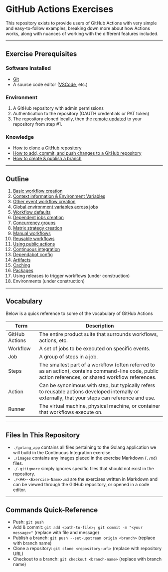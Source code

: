 # GitHub Actions Exercises
This repository exists to provide users of GitHub Actions with very simple and easy-to-follow examples, breaking down more about how Actions works, along with nuances of working with the different features included.

---

## Exercise Prerequisites

### Software Installed
- [Git](https://git-scm.com/downloads)
- A source code editor ([VSCode](https://code.visualstudio.com/download), etc.)

### Environment
1. A GitHub repository with admin permissions
2. Authentication to the repository (OAUTH credentials or PAT token)
3. The repository cloned locally, then the [remote updated](https://docs.github.com/en/get-started/getting-started-with-git/managing-remote-repositories#changing-a-remote-repositorys-url) to your repository from step #1.

### Knowledge
- [How to clone a GitHub repository](https://docs.github.com/en/repositories/creating-and-managing-repositories/cloning-a-repository)
- [How to add, commit, and push changes to a GitHub repository](https://github.com/git-guides/git-commit)
- [How to create & publish a branch](https://github.com/git-guides/git-push)

---

## Outline
1. [Basic workflow creation](./01-Basic-Workflows.md)
2. [Context information & Environment Variables](./02-Context-Information.md)
3. [Other event workflow creation](./03-Other-Event-Workflows.md)
4. [Global environment variables across jobs](./04-Global-Environment-Variables.md)
5. [Workflow defaults](./05-Workflow-Defaults.md)
6. [Dependent jobs creation](./06-Dependent-Jobs.md)
7. [Concurrency groups](./07-Concurrency-Groups.md)
8. [Matrix strategy creation](08-Matrix-Strategy.md)
9. [Manual workflows](09-Manual-Workflow.md)
10. [Reusable workflows](./10-Reusable-Workflow.md)
11. [Using public actions](./11-Using-Actions.md)
12. [Continuous integration](./12-Continuous-Integration.md)
13. [Dependabot config](./13-Dependabot-Config.md)
14. [Artifacts](./14-Artifacts.md)
15. [Caching](./15-Caching.md)
16. [Packages](./16-Packages.md)
17. Using releases to trigger workflows (under construction)
18. Environments (under construction)

---

## Vocabulary
Below is a quick reference to some of the vocabulary of GitHub Actions

|Term|Description|
|---|---|
|GitHub Actions|The entire product suite that surrounds workflows, actions, etc.|
|Workflow|A set of jobs to be executed on specific events.|
|Job|A group of steps in a job.|
|Steps|The smallest part of a workflow (often referred to as an action), contains command-line code, public action references, or shared workflow references.|
|Action|Can be synonimous with step, but typically refers to reusable actions developed internally or externally, that your steps can reference and use.|
|Runner|The virtual machine, physical machine, or container that workflows execute on.|

---

## Files In This Repository
- `./golang_app` contains all files pertaining to the Golang application we will build in the Continuous Integration exercise.
- `./images` contains any images placed in the exercise Markdown (`./md`) files.
- `./.gitignore` simply ignores specific files that should not exist in the repository.
- `./<##>-<Exercise-Name>.md` are the exercises written in Markdown and can be viewed through the GitHub repository, or opened in a code editor.

---

## Commands Quick-Reference
- Push: `git push`
- Add & commit: `git add <path-to-file>; git commit -m "<your message>"` (replace with file and message)
- Publish a branch: `git push --set-upstream origin <branch>` (replace with branch name)
- Clone a repository: `git clone <repository-url>` (replace with repository URL)
- Checkout to a branch: `git checkout <branch-name>` (replace with branch name)
